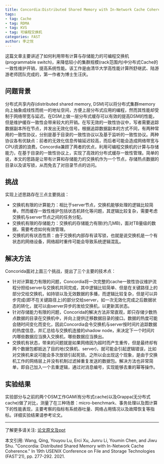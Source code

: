 ```yaml
---
title: Concordia:Distributed Shared Memory with In-Network Cache Coherence
tags: 
- tag: Cache
- tag: RDMA
- tag: KVS
- tag: 可编程交换机
categories: FAST
author: 李之悦
---
```


这篇文章主要讲述了如何利用带有计算与存储能力的可编程交换机(programmable switch)，来降低较小的集群规模(rack范围内)中分布式Cache的一致性维护开销，提高系统性能。该工作是由清华大学高性能计算所舒继武、陆游游老师团队完成的，第一作者为博士生汪庆。

## 问题背景

分布式共享内存(distributed shared memory, DSM)可以将分布式集群memory向上抽象成线性而统一的地址空间，方便上层分布式应用的编程，然而其性能却受制于网络带宽与延迟。在DSM上做一层分布式缓存可以有效的提高DSM的性能，但是维护缓存一致性会带来较大的开销。在写无效的一致性协议中，写者需要追踪数据副本所在节点，并发出无效化信号。根据追踪数据副本的方式不同，有两种常用的一致性协议，分别是基于目录的一致性协议以及基于监听的一致性协议。两种协议各有优缺点：前者的无效化信息传输延迟较高，而后者可能会造成网络带宽与CPU资源的浪费。Concordia兼顾了两者的优点，利用可编程交换机的计算与存储能力，在基于目录的一致性协议上，实现了高效的分布式缓存一致性管理。简单的说，本文的思路是让带有计算和存储能力的交换机作为一个节点，存储热点数据的目录以及读写锁，从而免去了对目录节点的访问。

## 挑战

实现上述思路存在三点主要挑战：
- 交换机有限的计算能力：相比于server节点，交换机能够处理的逻辑比较简单，然而缓存一致性维护包括状态机转化等问题，其逻辑比较复杂，需要考虑交换机与server节点之间的任务分配。
- 交换机有限的存储能力：交换机的存储能力有限(约几MB)，面对TB量级的数据，需要考虑如何有效管理。
- 交换机的有状态性质：由于交换机内部存有读写锁，也就是说交换机是一个有状态的网络设备，网络超时重传可能会导致系统逻辑混乱。

## 解决方法

Concorida面对上面三个挑战，提出了三个主要的技术点：
- 针对计算能力有限的问题，Concordia将一次完整的cache一致性协议维护流程分担给server与交换机共同完成，其中逻辑比较简单、但是在关键路径上的部分交给交换机，如持锁以及无效数据的多播，而逻辑比较复杂，但是可以异步完成(即不在关键路径上)的部分交给server，如一次无效化完成之后数据状态的转化，就可以由server异步的发给交换机，以更新其状态。
- 针对存储能力有限的问题，Concorida的解决方法非常直观，即只存储少数热点数据的目录在交换机中，并向上提供迁移数据目录的接口。数据的热度可能会随时间变化而变化，因此Concordia会令交换机与server按时间片追踪数据的热度信息，并汇总给与交换机连接的shadow node，来决定下一个时间片内哪些数据应当换入交换机，哪些数据应当换出。
- 交换机有状态，带来的问题就是如果网络因为超时而产生重传，但是最终却有两个数据包都抵达了目的地(交换机、server)，就可能会引起逻辑错误，比如对交换机来说可能会多次放锁引起死锁。之所以会出现这个现象，是由于交换机工作的网络层上并没有机制过滤掉重复发送的数据包。解决方法也非常简单，即自己加入一个去重逻辑，通过对消息编号，实现能够去重的幂等操作。

## 实验结果

实验部分与之前的两个DSM工作GAM(有分布式cache)以及Grappa(无分布式cache)做了对比，测量了在三种场景：micro-benchmark、事务处理以及图计算下的性能表现，主要考察的指标有系统吞吐量、网络占用情况以及故障恢复等指标。详细实验结果请参考论文。

---
了解更多请关注: [论文原文及ppt](https://www.usenix.org/conference/fast21/presentation/wang) 

本文引用: Wang, Qing, Youyou Lu, Erci Xu, Junru Li, Youmin Chen, and Jiwu Shu. "Concordia: Distributed Shared Memory with In-Network Cache Coherence." In 19th USENIX Conference on File and Storage Technologies (FAST'21), pp. 277-292. 2021.